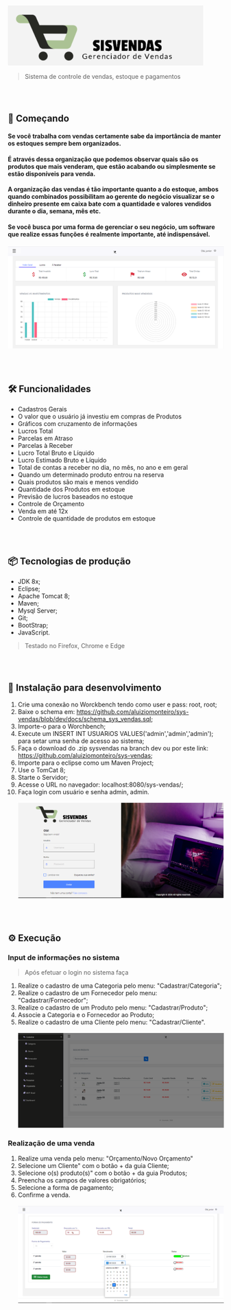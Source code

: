 
 ![N|Solid](https://github.com/aluiziomonteiro/sys-vendas/blob/dev/fotos-sisvendas/logo.png?raw=true)


> Sistema de controle de vendas, estoque e pagamentos

<br /><br />

## 🚀 Começando
#### Se você trabalha com vendas certamente sabe da importância de manter os estoques sempre bem organizados.
#### É através dessa organização que podemos observar quais são os produtos que mais venderam, que estão acabando ou simplesmente se estão disponíveis para venda.
#### A organização das vendas é tão importante quanto a do estoque, ambos quando combinados possibilitam ao gerente do negócio visualizar se o dinheiro presente em caixa bate com a quantidade e valores vendidos durante o dia, semana, mês etc.
#### Se você busca por uma forma de gerenciar o seu negócio, um software que realize essas funções é realmente importante, até indispensável.


![N|Solid](https://github.com/aluiziomonteiro/sys-vendas/blob/dev/fotos-sisvendas/tela-dashboard01.png?raw=true)

<br /><br />
## 🛠️ Funcionalidades

-	Cadastros Gerais
-	O valor que o usuário já investiu em compras de Produtos 
-	Gráficos com cruzamento de informações
-	Lucros Total
-	Parcelas em Atraso
-	Parcelas à Receber
-	Lucro Total Bruto e Líquido
-	Lucro Estimado Bruto e Líquido
-	Total de contas a receber no dia, no mês, no ano e em geral
-	Quando um determinado produto entrou na reserva
-	Quais produtos são mais e menos vendido
-	Quantidade dos Produtos em estoque
-	Previsão de lucros baseados no estoque
-	Controle de Orçamento
-	Venda em até 12x
-	Controle de quantidade de produtos em estoque

<br /><br />
## 📦 Tecnologias de produção

- JDK 8x;
- Eclipse;
- Apache Tomcat 8;
- Maven;
- Mysql Server;
- Git;
- BootStrap;
- JavaScript.

> Testado no Firefox, Chrome e Edge

<br /><br />

## 🔧 Instalação para desenvolvimento

1. Crie uma conexão no Worckbench tendo como user e pass: root, root;
2. Baixe o schema em: https://github.com/aluiziomonteiro/sys-vendas/blob/dev/docs/schema_sys_vendas.sql;
3. Importe-o para o Worchbench;
4. Execute um INSERT INT USUARiOS VALUES('admin','admin','admin'); para setar uma senha de acesso ao sistema;
4. Faça o download do .zip sysvendas na branch dev ou por este link: https://github.com/aluiziomonteiro/sys-vendas;
5. Importe para o eclipse como um Maven Project;
6. Use o TomCat 8;
7. Starte o Servidor;
8. Acesse o URL no navegador: localhost:8080/sys-vendas/;
9. Faça login com usuário e senha admin, admin.
<br /><br />
![N|Solid](https://github.com/aluiziomonteiro/sys-vendas/blob/dev/fotos-sisvendas/tela-login.png?raw=true) 

<br /><br />
## ⚙️ Execução
### Input de informações no sistema

> Após efetuar o login no sistema faça

1. Realize o cadastro de uma Categoria pelo menu: "Cadastrar/Categoria";
2. Realize o cadastro de um Fornecedor pelo menu: "Cadastrar/Fornecedor";
3. Realize o cadastro de um Produto pelo menu: "Cadastrar/Produto";
4. Associe a Categoria e o Fornecedor ao Produto;
5. Realize o cadastro de uma Cliente pelo menu: "Cadastrar/Cliente".
<br /><br />
![N|Solid](https://github.com/aluiziomonteiro/sys-vendas/blob/dev/fotos-sisvendas/tela-menu-cadastro01.png?raw=true) 


### Realização de uma venda
1. Realize uma venda pelo menu: "Orçamento/Novo Orçamento"
2. Selecione um Cliente" com o botão + da guia Cliente;
3. Selecione o(s) produto(s)" com o botão + da guia Produtos;
4. Preencha os campos de valores obrigatórios;
5. Selecione a forma de pagamento;
6. Confirme a venda.
<br /><br />
![N|Solid](https://github.com/aluiziomonteiro/sys-vendas/blob/dev/fotos-sisvendas/tela-orcamento04.png?raw=true) 

<br /><br />


